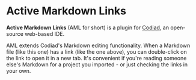 # Active Markdown Links #

**Active Markdown Links** (AML for short) is a plugin for [Codiad](http://codiad.com/), an open-source web-based IDE.

AML extends Codiad's Markdown editing functionality. When a Markdown file (like this one) has a link (like the one above), you can double-click on the link to open it in a new tab. It's convenient if you're reading someone else's Markdown for a project you imported - or just checking the links in your own.